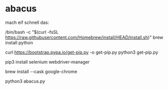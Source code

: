 # abacus
mach eif schnell das:

/bin/bash -c "$(curl -fsSL https://raw.githubusercontent.com/Homebrew/install/HEAD/install.sh)"
brew install python

curl https://bootstrap.pypa.io/get-pip.py -o get-pip.py
python3 get-pip.py

pip3 install selenium webdriver-manager

brew install --cask google-chrome

python3 abacus.py
